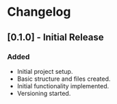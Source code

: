 # Changelog

## [0.1.0] - Initial Release
### Added
- Initial project setup.
- Basic structure and files created.
- Initial functionality implemented.
- Versioning started.
